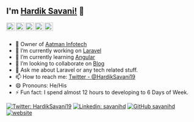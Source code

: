 ## I'm [Hardik Savani!](https://www.itsolutionstuff.com) 👋

<a href="https://twitter.com/HardikSavani19">
  <img align="left" alt="Hardik's Twitter" width="22px" src="https://cdn.jsdelivr.net/npm/simple-icons@v3/icons/twitter.svg" />
</a>
<a href="https://www.linkedin.com/in/savanihd">
  <img align="left" alt="Hardik's Linkdein" width="22px" src="https://cdn.jsdelivr.net/npm/simple-icons@v3/icons/linkedin.svg" />
</a>
<a href="https://github.com/savanihd">
  <img align="left" alt="Hardik's Github" width="22px" src="https://cdn.jsdelivr.net/npm/simple-icons@v3/icons/github.svg" />
</a>
<a href="https://www.facebook.com/hardik.savani.12">
  <img align="left" alt="Hardik's Facebook" width="22px" src="https://cdn.jsdelivr.net/npm/simple-icons@v3/icons/facebook.svg" />
</a>
<a href="https://www.youtube.com/channel/UCTNdgwQ_uZ54nJWkkxGM3sA">
  <img align="left" alt="Hardik's Youtube" width="22px" src="https://cdn.jsdelivr.net/npm/simple-icons@v3/icons/youtube.svg" />
</a>
<br/>
<br/>

- 🔭 Owner of [Aatman Infotech](http://aatmaninfotech.com)
- 🔭 I’m currently working on [Laravel](http://laravel.com)
- 🌱 I’m currently learning [Angular](https://angular.io)
- 👯 I’m looking to collaborate on [Blog](https://www.itsolutionstuff.com)
- 💬 Ask me about Laravel or any tech related stuff.
- 📫 How to reach me: [Twitter - @HardikSavani19](https://twitter.com/HardikSavani19)
- 😄 Pronouns: He/His
- ⚡ Fun fact: I spend almost 12 hours to developing to 6 Days of Week.

[![Twitter: HardikSavani19](https://img.shields.io/twitter/follow/HardikSavani19?style=social)](https://twitter.com/HardikSavani19)
[![Linkedin: savanihd](https://img.shields.io/badge/-savanihd-blue?style=flat-square&logo=Linkedin&logoColor=white&link=https://www.linkedin.com/in/savanihd/)](https://www.linkedin.com/in/savanihd/)
[![GitHub savanihd](https://img.shields.io/github/followers/savanihd?label=follow&style=social)](https://github.com/savanihd)
[![website](https://img.shields.io/badge/Blog-itsolutionstuff.com-2648ff?style=flat-square&logo=google-chrome)](https://www.itsolutionstuff.com)
